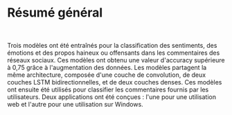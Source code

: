 <b><h1>Résumé général </h1></b></br>
<p>Trois modèles ont été entraînés pour la classification des sentiments, des émotions et des propos haineux ou offensants dans les commentaires des réseaux sociaux. Ces modèles ont obtenu une valeur d'accuracy supérieure à 0,75 grâce à l'augmentation des données. Les modèles partagent la même architecture, composée d'une couche de convolution, de deux couches LSTM bidirectionnelles, et de deux couches denses. Ces modèles ont ensuite été utilisés pour classifier les commentaires fournis par les utilisateurs. Deux applications ont été conçues : l'une pour une utilisation web et l'autre pour une utilisation sur Windows.</p>
 
